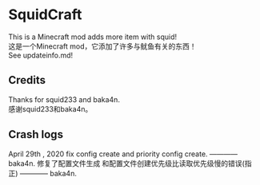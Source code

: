 # SquidCraft

This is a Minecraft mod adds more item with squid!  
这是一个Minecraft mod，它添加了许多与鱿鱼有关的东西！  
See updateinfo.md!

## Credits

Thanks for squid233 and baka4n.  
感谢squid233和baka4n。

## Crash logs
April 29th , 2020
fix config create and priority config create. ———— baka4n.
修复了配置文件生成 和配置文件创建优先级比读取优先级慢的错误(指正) ———— baka4n.
